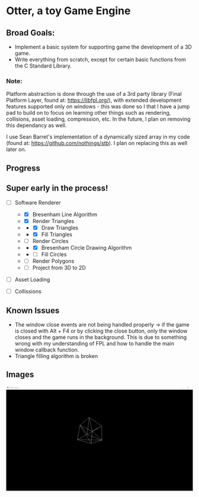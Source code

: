 # Otter, a toy Game Engine

## Broad Goals:
- Implement a basic system for supporting game the development of a 3D game.
- Write everything from scratch, except for certain basic functions from the C Standard Library.

### Note:
  Platform abstraction is done through the use of a 3rd party library (Final Platform Layer, found at: https://libfpl.org/), with extended development features supported only on windows - this was done so I that I have a jump pad to build on to focus on learning other things such as rendering, collisions, asset loading, compression, etc. In the future, I plan on removing this dependancy as well.

  I use Sean Barret's implementation of a dynamically sized array in my code (found at: https://github.com/nothings/stb). I plan on replacing this as well later on.

## Progress
 
## Super early in the process!
- [ ] Software Renderer
  - - [x] Bresenham Line Algorithm
  - - [x] Render Triangles
  - - - [x] Draw Triangles
  - - - [x] Fill Triangles
  - - [ ] Render Circles
  - - - [x] Bresenham Circle Drawing Algorithm
  - - - [ ] Fill Circles
  - - [ ] Render Polygons
  - - [ ] Project from 3D to 2D
  
 - [ ] Asset Loading
  
- [ ] Collissions

## Known Issues
- The window close events are not being handled properly -> if the game is closed with Alt + F4 or by
  clicking the close button, only the window closes and the game runs in the background. This is due
  to something wrong with my understanding of FPL and how to handle the main window callback function.
- Triangle filling algorithm is broken

## Images

![Alt text](screenshots/wireframeCube.gif?raw=true "wireframeCube")
